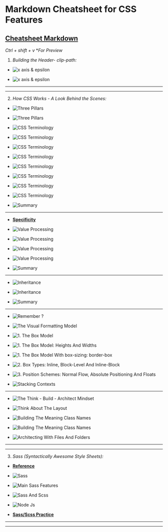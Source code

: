 # Markdown Cheatsheet for CSS Features

## [Cheatsheet Markdown](https://www.markdownguide.org/cheat-sheet/)

*Ctrl + shift + v* **For Preview*

1. *Building the Header- clip-path:*

* ![x axis & epsilon](./images/image-1.jpg)

* ![x axis & epsilon](./images/image-2.jpg)

---
---

2. *How CSS Works - A Look Behind the Scenes:*

* ![Three Pillars](./images/image-3.jpg)

* ![Three Pillars](./images/image-4.jpg)

* ![CSS Terminology](./images/image-5.jpg)

* ![CSS Terminology](./images/image-6.jpg)

* ![CSS Terminology](./images/image-7.jpg)

* ![CSS Terminology](./images/image-8.jpg)

* ![CSS Terminology](./images/image-9.jpg)

* ![CSS Terminology](./images/image-10.jpg)

* ![CSS Terminology](./images/image-11.jpg)

* ![CSS Terminology](./images/image-12.jpg)

* ![Summary](./images/image-13.jpg)

---

* **[Specificity](https://codepen.io/smiley555/pen/mdWaXze?editors=1100)**

* ![Value Processing](./images/image-14.jpg)

* ![Value Processing](./images/image-15.jpg)

* ![Value Processing](./images/image-16.jpg)

* ![Value Processing](./images/image-17.jpg)

* ![Summary](./images/image-18.jpg)

---

* ![Inheritance](./images/image-18.jpg)

* ![Inheritance](./images/image-19.jpg)

* ![Summary](./images/image-20.jpg)

---

* ![Remember ?](./images/image-21.jpg)

* ![The Visual Formatting Model](./images/image-22.jpg)

* ![1. The Box Model](./images/image-23.jpg)

* ![1. The Box Model: Heights And Widths](./images/image-24.jpg)

* ![1. The Box Model With box-sizing: border-box](./images/image-25.jpg)

* ![2. Box Types: Inline, Block-Level And Inline-Block](./images/image-26.jpg)

* ![3. Position Schemes: Normal Flow, Absolute Positioning And Floats](./images/image-27.jpg)

* ![Stacking Contexts](./images/image-28.jpg)

---

* ![The Think - Build - Architect Mindset](./images/image-29.jpg)

* ![Think About The Layout](./images/image-30.jpg)

* ![Building The Meaning Class Names](./images/image-31.jpg)

* ![Building The Meaning Class Names](./images/image-32.jpg)

* ![Architecting With Files And Folders](./images/image-33.jpg)

---
---

3. *Sass (Syntactically Awesome Style Sheets):*

* **[Reference](https://sass-lang.com/)**

* ![Sass](./images/image-34.jpg)

* ![Main Sass Features](./images/image-35.jpg)

* ![Sass And Scss](./images/image-36.jpg)

* ![Node Js](./images/image-37.jpg)

* **[Sass/Scss Practice](https://codepen.io/smiley555/pen/poeGbmY?editors=1100)**

---
---
